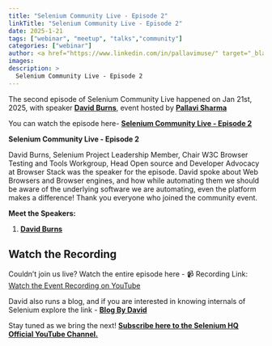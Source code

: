 ```yaml
---
title: "Selenium Community Live - Episode 2"
linkTitle: "Selenium Community Live - Episode 2"
date: 2025-1-21
tags: ["webinar", "meetup", "talks","community"]
categories: ["webinar"]
author: <a href="https://www.linkedin.com/in/pallavimuse/" target="_blank">Pallavi Sharma</a>
images:
description: >
  Selenium Community Live - Episode 2
---
```


The second episode of Selenium Community Live happened on Jan 21st, 2025, with speaker **<a href="https://www.linkedin.com/in/theautomatedtester/" target="_blank">David Burns</a>**, event hosted by  **<a href="https://www.linkedin.com/in/pallavimuse/" target="_blank">Pallavi Sharma</a>**

You can watch the episode here-  **<a href="https://www.youtube.com/watch?v=0W_rYPxVIgA" target="_blank">Selenium Community Live - Episode 2</a>**

**Selenium Community Live - Episode 2**

David Burns, Selenium Project Leadership Member, Chair W3C Browser Testing and Tools Workgroup, Head Open source and Developer Advocacy at Browser Stack was the speaker for the episode. David spoke about Web Browsers and Browser engines, and how while automating them we should be aware of the underlying software we are automating, even the platform makes a difference! 
Thank you everyone who joined the community event. 

**Meet the Speakers:**

1. **<a href="https://www.linkedin.com/in/theautomatedtester/" target="_blank">David Burns</a>** 


## Watch the Recording

Couldn’t join us live? Watch the entire episode here -
📹 Recording Link: [Watch the Event Recording on YouTube](https://www.youtube.com/watch?v=0W_rYPxVIgA)

David also runs a blog, and if you are interested in knowing internals of Selenium explore the link - 
**<a href="https://www.theautomatedtester.co.uk/blog/how-selenium-works-transport/" target="_blank">Blog By David</a>** 

Stay tuned as we bring the next! **<a href="https://www.youtube.com/@SeleniumHQProject/streams" target="_blank">Subscribe here to the Selenium HQ Official YouTube Channel.</a>**  